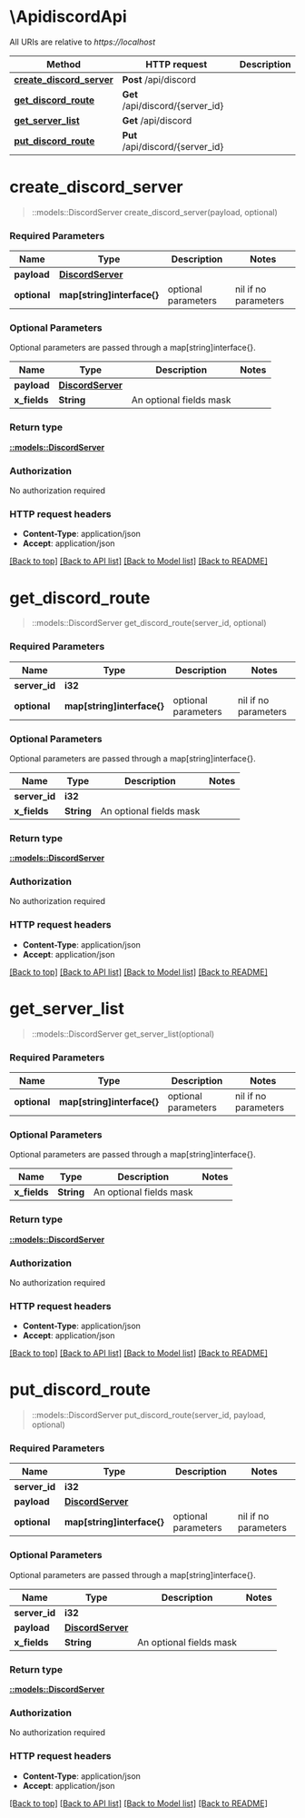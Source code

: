 # \ApidiscordApi

All URIs are relative to *https://localhost*

Method | HTTP request | Description
------------- | ------------- | -------------
[**create_discord_server**](ApidiscordApi.md#create_discord_server) | **Post** /api/discord | 
[**get_discord_route**](ApidiscordApi.md#get_discord_route) | **Get** /api/discord/{server_id} | 
[**get_server_list**](ApidiscordApi.md#get_server_list) | **Get** /api/discord | 
[**put_discord_route**](ApidiscordApi.md#put_discord_route) | **Put** /api/discord/{server_id} | 


# **create_discord_server**
> ::models::DiscordServer create_discord_server(payload, optional)


### Required Parameters

Name | Type | Description  | Notes
------------- | ------------- | ------------- | -------------
  **payload** | [**DiscordServer**](DiscordServer.md)|  | 
 **optional** | **map[string]interface{}** | optional parameters | nil if no parameters

### Optional Parameters
Optional parameters are passed through a map[string]interface{}.

Name | Type | Description  | Notes
------------- | ------------- | ------------- | -------------
 **payload** | [**DiscordServer**](DiscordServer.md)|  | 
 **x_fields** | **String**| An optional fields mask | 

### Return type

[**::models::DiscordServer**](DiscordServer.md)

### Authorization

No authorization required

### HTTP request headers

 - **Content-Type**: application/json
 - **Accept**: application/json

[[Back to top]](#) [[Back to API list]](../README.md#documentation-for-api-endpoints) [[Back to Model list]](../README.md#documentation-for-models) [[Back to README]](../README.md)

# **get_discord_route**
> ::models::DiscordServer get_discord_route(server_id, optional)


### Required Parameters

Name | Type | Description  | Notes
------------- | ------------- | ------------- | -------------
  **server_id** | **i32**|  | 
 **optional** | **map[string]interface{}** | optional parameters | nil if no parameters

### Optional Parameters
Optional parameters are passed through a map[string]interface{}.

Name | Type | Description  | Notes
------------- | ------------- | ------------- | -------------
 **server_id** | **i32**|  | 
 **x_fields** | **String**| An optional fields mask | 

### Return type

[**::models::DiscordServer**](DiscordServer.md)

### Authorization

No authorization required

### HTTP request headers

 - **Content-Type**: application/json
 - **Accept**: application/json

[[Back to top]](#) [[Back to API list]](../README.md#documentation-for-api-endpoints) [[Back to Model list]](../README.md#documentation-for-models) [[Back to README]](../README.md)

# **get_server_list**
> ::models::DiscordServer get_server_list(optional)


### Required Parameters

Name | Type | Description  | Notes
------------- | ------------- | ------------- | -------------
 **optional** | **map[string]interface{}** | optional parameters | nil if no parameters

### Optional Parameters
Optional parameters are passed through a map[string]interface{}.

Name | Type | Description  | Notes
------------- | ------------- | ------------- | -------------
 **x_fields** | **String**| An optional fields mask | 

### Return type

[**::models::DiscordServer**](DiscordServer.md)

### Authorization

No authorization required

### HTTP request headers

 - **Content-Type**: application/json
 - **Accept**: application/json

[[Back to top]](#) [[Back to API list]](../README.md#documentation-for-api-endpoints) [[Back to Model list]](../README.md#documentation-for-models) [[Back to README]](../README.md)

# **put_discord_route**
> ::models::DiscordServer put_discord_route(server_id, payload, optional)


### Required Parameters

Name | Type | Description  | Notes
------------- | ------------- | ------------- | -------------
  **server_id** | **i32**|  | 
  **payload** | [**DiscordServer**](DiscordServer.md)|  | 
 **optional** | **map[string]interface{}** | optional parameters | nil if no parameters

### Optional Parameters
Optional parameters are passed through a map[string]interface{}.

Name | Type | Description  | Notes
------------- | ------------- | ------------- | -------------
 **server_id** | **i32**|  | 
 **payload** | [**DiscordServer**](DiscordServer.md)|  | 
 **x_fields** | **String**| An optional fields mask | 

### Return type

[**::models::DiscordServer**](DiscordServer.md)

### Authorization

No authorization required

### HTTP request headers

 - **Content-Type**: application/json
 - **Accept**: application/json

[[Back to top]](#) [[Back to API list]](../README.md#documentation-for-api-endpoints) [[Back to Model list]](../README.md#documentation-for-models) [[Back to README]](../README.md)

